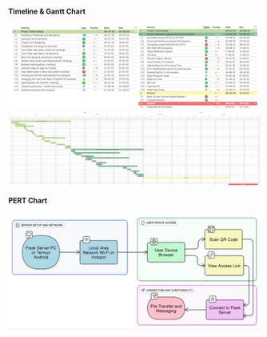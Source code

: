 


#### **Timeline & Gantt Chart**
![image](.attachments/4ac4d5d6adf966caa3916d80bc42126ad555a3ac.png) 
![image](.attachments/a6aa1907cc71a1aa2f9a6b3899b51999b39dfc9f.png) 
 
#### **PERT Chart**
![image](.attachments/bd948e576381a54656d80e42d37cda9b33445310.png) 


